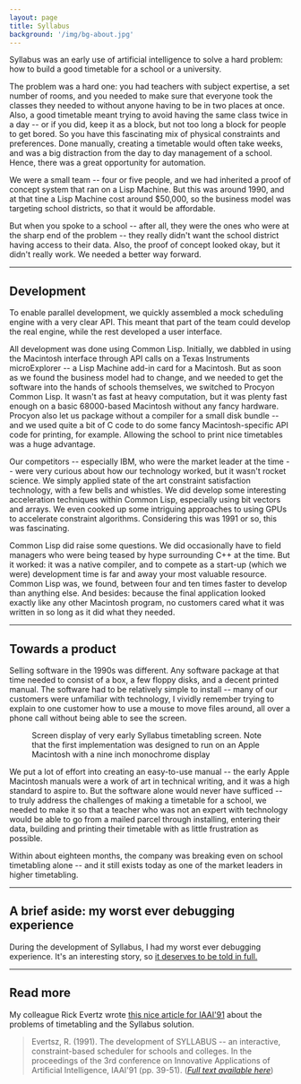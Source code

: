 ```yaml
---
layout: page
title: Syllabus
background: '/img/bg-about.jpg'
---
```


Syllabus was an early use of artificial intelligence to solve a hard 
problem: how to build a good timetable for a school or a university. 

The problem was a hard one: you had teachers with subject expertise, a set
number of rooms, and you needed to make sure that everyone took the classes they
needed to without anyone having to be in two places at once. Also, a good
timetable meant trying to avoid having the same class twice in a day -- or if
you did, keep it as a block, but not too long a block for people to get bored.
So you have this fascinating mix of physical constraints and preferences. Done
manually, creating a timetable would often take weeks, and was a big distraction
from the day to day management of a school. Hence, there was a great opportunity
for automation.

We were a small team -- four or five people, and we had inherited a proof of
concept system that ran on a Lisp Machine. But this was around 1990, and at that
tine a Lisp Machine cost around $50,000, so the business model was targeting
school districts, so that it would be affordable. 

But when you spoke to a school -- after all, they were the ones who were at the
sharp end of the problem -- they really didn't want the school district having
access to their data. Also, the proof of concept looked okay, but it didn't
really work. We needed a better way forward.

---

## Development

To enable parallel development, we quickly assembled a mock scheduling engine
with a very clear API. This meant that part of the team could develop the 
real engine, while the rest developed a user interface. 

All development was done using Common Lisp. Initially, we dabbled in using the
Macintosh interface through API calls on a Texas Instruments microExplorer -- a
Lisp Machine add-in card for a Macintosh. But as soon as we found the business
model had to change, and we needed to get the software into the hands of schools
themselves, we switched to Procyon Common Lisp. It wasn't as fast at heavy
computation, but it was plenty fast enough on a basic 68000-based Macintosh
without any fancy hardware. Procyon also let us package without a compiler for a
small disk bundle -- and we used quite a bit of C code to do some fancy
Macintosh-specific API code for printing, for example. Allowing the school to
print nice timetables was a huge advantage.

Our competitors -- especially IBM, who were the market leader at the time --
were very curious about how our technology worked, but it wasn't rocket science.
We simply applied state of the art constraint satisfaction technology, with a
few bells and whistles. We did develop some interesting acceleration techniques
within Common Lisp, especially using bit vectors and arrays. We even cooked up
some intriguing approaches to using GPUs to accelerate constraint algorithms.
Considering this was 1991 or so, this was fascinating.

Common Lisp did raise some questions. We did occasionally have to field managers
who were being teased by hype surrounding C++ at the time. But it worked: it was
a native compiler, and to compete as a start-up (which we were) development time
is far and away your most valuable resource. Common Lisp was, we found, between
four and ten times faster to develop than anything else. And besides: because
the final application looked exactly like any other Macintosh program, no
customers cared what it was written in so long as it did what they needed.

---

## Towards a product

Selling software in the 1990s was different. Any software package at that 
time needed to consist of a box, a few floppy disks, and a decent printed
manual. The software had to be relatively simple to install -- many of 
our customers were unfamiliar with technology, I vividly remember trying
to explain to one customer how to use a mouse to move files around, all
over a phone call without being able to see the screen.

<figure class="figure">
  <enhanced:img src="/src/images/pages/syllabus-1.png" 
       alt="Screen display of very early Syllabus timetabling screen">
    <figcaption class="figure-caption">
    Screen display of very early Syllabus timetabling screen. Note that
    the first implementation was designed to run on an Apple Macintosh 
    with a nine inch monochrome display
    </figcaption>
</figure>


We put a lot of effort into creating an easy-to-use manual -- the early
Apple Macintosh manuals were a work of art in technical writing, and it 
was a high standard to aspire to. But the software alone would never have sufficed -- to truly address
the challenges of making a timetable for a school, we needed to make it so 
that a teacher who was not an expert with technology would be able to go
from a mailed parcel through installing, entering their data, building and 
printing their timetable with as little frustration as possible. 

Within about eighteen months, the company was breaking even on school
timetabling alone -- and it still exists today as one of the market leaders in
higher timetabling.

---

## A brief aside: my worst ever debugging experience

During the development of Syllabus, I had my worst ever debugging experience.
It's an interesting story, so [it deserves to be told in full.](/stories/worst-debugging)

---

## Read more

My colleague Rick Evertz wrote [this nice article for
IAAI'91](https://cdn.aaai.org/IAAI/1991/IAAI91-004.pdf) about the problems of
timetabling and the Syllabus solution. 

> Evertsz, R. (1991). The development of SYLLABUS -- an interactive,
> constraint-based scheduler for schools and colleges. In the proceedings of the
> 3rd conference on Innovative Applications of Artificial Intelligence, IAAI'91
> (pp. 39-51).
> ([*Full text available here*](https://cdn.aaai.org/IAAI/1991/IAAI91-004.pdf))
